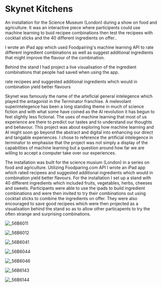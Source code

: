 # Skynet Kitchens

An installation for the Science Museum (London) during a show on food and agriculture. It was an interactive piece where participents could use machine learning to buid recipee combinations then test the recipees with cocktail sticks and the 40 different ingredients on offer..

I wrote an iPad app which used Foodpairing's machine learning API to rate different ingredient combinations as well as suggest additional ingredients that might improve the flavour of the combination.

Behind the stand I had project a live visualisation of the ingredient combinations that people had saved when using the app.





rate recipees and suggested additional ingredients which would in combination yield better flavours

Skynet was famously the name of the arteficial general intelegence which played the antagonist in the Terminator franchise. A melevolant superintelegence has been a long standing theme in much of science fiction and with what some have coined as the AI revolution it has begun to feel slightly less fictional. The uses of machine learning that most of us experience are there to predict our tastes and to understand our thoughts and behavour. This project was about exploring how machine learning and AI might soon go beyond the abstract and digital into enhancing our direct and tangable experiences. I chose to reference the artificial intelegence in terminator to emphasise that the project was not simply a display of the capabilities of machine learning but a question around how far we are willing to accept a computer take over our experiences.

The installation was built for the science musium (London) in a series on food and agriculture. Utilizing Foodparing.com API I wrote an iPad app which rated recipees and suggested additional ingredients which would in combination yield better flavours. For the installation I set up a stand with 40 different ingredients which included fruits, vegetables, herbs, cheeses and sweets. Participants were able to use the ipads to build ingredient combinations and were then invited to try their combinations out using cocktail sticks to combine the ingredients on offer. They were also encouraged to save good recipees which were then projected as a visualisation behind the stand so as to allow other particapents to try the often strange and surprising combinations.



![_56B6011](/Users/dan/Desktop/science-museum/_56B6011.JPG)

![_56B6012](/Users/dan/Desktop/picked/_56B6012.JPG)

![_56B6041](/Users/dan/Desktop/picked/_56B6041.JPG)

![_56B6044](/Users/dan/Desktop/picked/_56B6044.JPG)

![_56B6046](/Users/dan/Desktop/picked/_56B6046.JPG)

![_56B6143](/Users/dan/Desktop/picked/_56B6143.JPG)

![_56B6144](/Users/dan/Desktop/picked/_56B6144.JPG)
